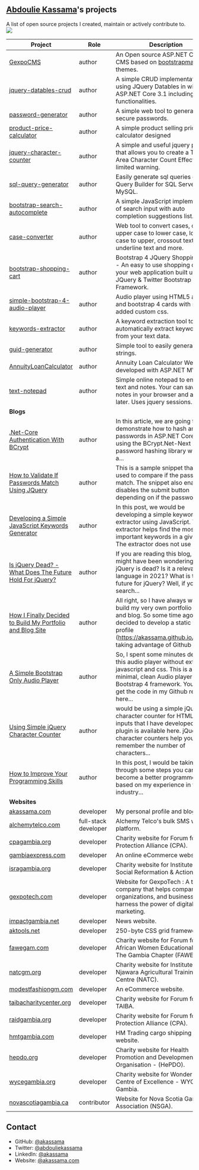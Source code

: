 <!---
- 👋 Hi, I’m @akassama
- 👀 I’m interested in ...
- 🌱 I’m currently learning ...
- 💞️ I’m looking to collaborate on ...
- 📫 How to reach me ...
-->

## [Abdoulie Kassama](https://akassama.com/)'s projects

A list of open source projects I created, maintain or actively contribute to. [![](https://img.shields.io/badge/simply-awesome-brightgreen.svg)](https://github.com/akassama/projects)

Project | Role | Description
--- | --- | ---
[GexpoCMS](https://github.com/akassama/gexpo-cms) | author | An Open source ASP.NET Core 3.1 CMS based on [bootstrapmade](https://bootstrapmade.com/bootstrap-5-templates/) themes.
[jquery-datables-crud](https://github.com/akassama/jquery-datables-crud) | author | A simple CRUD implementation using JQuery Datables in with ASP.NET Core 3.1 including export functionalities.
[password-generator](https://github.com/akassama/password-generator) | author | A simple web tool to generate secure passwords.
[product-price-calculator](https://github.com/akassama/product-price-calculator) | author | A simple product selling price calculator designed 
[jquery-character-counter](https://github.com/akassama/jquery-character-counter) | author | A simple and useful jquery plugin that allows you to create a Text Area Character Count Effect with limited warning.
[sql-query-generator](https://github.com/akassama/sql-query-generator) | author | Easily generate sql queries online. Query Builder for SQL Server and MySQL.
[bootstrap-search-autocomplete](https://github.com/akassama/bootstrap-search-autocomplete) | author | A simple JavaScript implementation of search input with auto completion suggestions list.
[case-converter](https://github.com/akassama/case-converter) | author | Web tool to convert cases, convert upper case to lower case, lower case to upper, crossout text, underline text and more.
[bootstrap-shopping-cart](https://github.com/akassama/bootstrap-shopping-cart) | author | Bootstrap 4 JQuery Shopping Cart - An easy to use shopping cart for your web application built using JQuery & Twitter Bootstrap Framework.
[simple-bootstrap-4-audio-player](https://github.com/akassama/simple-bootstrap-4-audio-player) | author | Audio player using HTML5 audio and bootstrap 4 cards with some added custom css.
[keywords-extractor](https://github.com/akassama/keywords-extractor) | author | A keyword extraction tool to automatically extract keywords from your text data.
[guid-generator](https://github.com/akassama/guid-generator) | author | Simple tool to easily generate GUID strings.
[AnnuityLoanCalculator](https://github.com/akassama/AnnuityLoanCalculator) | author | Annuity Loan Calculator Web App developed with ASP.NET MVC 5.
[text-notepad](https://github.com/akassama/text-notepad) | author | Simple online notepad to enter your text and notes. Your can save the notes in your browser and access it later. Uses jquery sessions.
**Blogs** | |
[.Net-Core Authentication With BCrypt](https://akassama.com/post/net-core-authentication-with-bcrypt/) | author | In this article, we are going to demonstrate how to hash and verify passwords in ASP.NET Core 3.1 using the BCrypt.Net-Next password hashing library which is a...
[How to Validate If Passwords Match Using JQuery](https://akassama.com/post/how-to-validate-if-passwords-match-using-jquery/) | author | This is a sample snippet that can be used to compare if the passwords match. The snippet also enables or disables the submit button depending on if the passwords...
[Developing a Simple JavaScript Keywords Generator](https://akassama.com/post/developing-a-simple-javascript-keywords-generator/) | author | In this post, we would be developing a simple keywords extractor using JavaScript. The extractor helps find the most important keywords in a given text. The extractor does not use any...
[Is jQuery Dead? - What Does The Future Hold For jQuery?](https://akassama.com/post/is-jquery-dead-what-does-the-future-hold-for-jquery/) | author | If you are reading this blog, you might have been wondering if jQuery is dead? Is it a relevant language in 2021? What is the future for jQuery? Well, if you search...
[How I Finally Decided to Build My Portfolio and Blog Site](https://akassama.com/post/how-i-finally-decided-to-build-my-portfolio-and-blog-site/) | author | All right, so I have always wanted to build my very own portfolio website and blog. So some time ago, I decided to develop a static web profile (https://akassama.github.io/profile/) taking advantage of Github pages...
[A Simple Bootstrap Only Audio Player](https://akassama.com/post/a-simple-bootstrap-only-audio-player/) | author | So, I spent some minutes designing this audio player without extra javascript and css. This is a minimal, clean Audio player using Bootstrap 4 framework. You can get the code in my Github repo here...
[Using Simple jQuery Character Counter](https://akassama.com/post/using-simple-jquery-character-counter/) | author | would be using a simple jQuery character counter for HTML text inputs that I have developed. The plugin is available here. jQuery character counters help you remember the number of characters...
[How to Improve Your Programming Skills](https://akassama.com/post/how-to-improve-your-programming-skills/) | author | In this post, I would be taking you through some steps you can take to become a better programmer based on my experience in the industry...
**Websites** | |
[akassama.com](https://akassama.com) | developer | My personal profile and blog site.
[alchemytelco.com](https://alchemytelco.com) | full-stack developer | Alchemy Telco's bulk SMS web platform.
[cpagambia.org](https://cpagambia.org) | developer | Charity website for Forum for Child Protection Alliance (CPA).
[gambiaexpress.com](https://gambiaexpress.com) | developer | An online eCommerce website.
[isragambia.org](https://isragambia.org) | developer | Charity website for Institute for Social Reformation & Action (ISRA).
[gexpotech.com](https://gexpotech.com) | developer | Website for GexpoTech : A tech company that helps companies, organizations, and businesses harness the power of digital marketing.
[impactgambia.net](https://impactgambia.net) | developer | News website.
[aktools.net](https://aktools.net/) | developer | 250-byte CSS grid framework.
[fawegam.com](https://fawegam.com) | developer | Charity website for Forum for African Women Educationalists - The Gambia Chapter (FAWEGAM).
[natcgm.org](https://natcgm.org/) | developer | Charity website for Institute for Njawara Agricultural Training Centre (NATC).
[modestfashiongm.com](https://modestfashiongm.com) | developer | An eCommerce website.
[taibacharitycenter.org](https://taibacharitycenter.org) | developer | Charity website for Forum for TAIBA.
[raidgambia.org](https://raidgambia.org) | developer | Charity website for Forum for Child Protection Alliance (CPA).
[hmtgambia.com](https://hmtgambia.com) | developer | HM Trading cargo shipping website.
[hepdo.org](https://hepdo.org) | developer | Charity website for Health Promotion and Development Organisation - (HePDO).
[wycegambia.org](https://wycegambia.org) | developer |  Charity website for Wonder Years Centre of Excellence - WYCE Gambia.
[novascotiagambia.ca](https://novascotiagambia.ca) | contributor | Website for Nova Scotia Gambia Association (NSGA).

## Contact

- GitHub: [@akassama](https://github.com/akassama)
- Twitter: [@abdouliekassama](https://twitter.com/abdouliekassama)
- LinkedIn: [@akassama](https://www.linkedin.com/in/akassama/)
- Website: [@akassama.com](https://akassama.com/)
